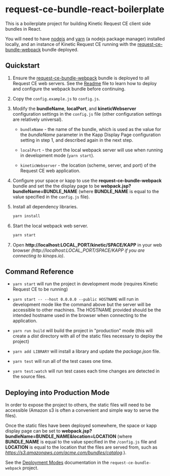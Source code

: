 # request-ce-bundle-react-boilerplate

This is a boilerplate project for building Kinetic Request CE client side bundles in React.

You will need to have [nodejs](https://nodejs.org) and [yarn](https://yarnpkg.com) (a nodejs package manager) installed locally, and an instance of Kinetic Request CE running with the [request-ce-bundle-webpack](https://github.com/KineticCommunity/request-ce-bundle-webpack)
bundle deployed.

## Quickstart

1. Ensure the [request-ce-bundle-webpack](https://github.com/KineticCommunity/request-ce-bundle-webpack) bundle is deployed to all Request CE web servers. See the [Readme](https://github.com/KineticCommunity/request-ce-bundle-webpack) file to learn how to deploy and configure the webpack bundle before continuing.

1. Copy the `config.example.js` to `config.js`.

1. Modify the **bundleName**, **localPort**, and **kineticWebserver**
  configuration settings in the `config.js` file (other configuration settings
  are relatively universal).

    - `bundleName` - the name of the bundle, which is used as the value for the *bundleName* parameter in the Kapp Display Page configuration setting in step 1, and described again in the next step.

    - `localPort` - the port the local webpack server will use when running in development mode (`yarn start`).

    - `kineticWebserver` - the location (scheme, server, and port) of the Request CE web application.

1. Configure your space or kapp to use the **request-ce-bundle-webpack** bundle
  and set the the display page to be **webpack.jsp?bundleName=BUNDLE_NAME**
  (where **BUNDLE_NAME** is equal to the value specified in the `config.js`
  file).

1. Install all dependency libraries.

    ```bash
    yarn install
    ```

1. Start the local webpack web server.

    ```bash
    yarn start
    ```

1. Open **http://localhost:LOCAL_PORT/kinetic/SPACE/KAPP** in your web browser
  *(http://localhost:LOCAL_PORT/SPACE/KAPP if you are connecting to kinops.io)*.

## Command Reference

- `yarn start` will run the project in development mode (requires Kinetic
  Request CE to be running)

- `yarn start -- --host 0.0.0.0 --public HOSTNAME` will run in development mode
  like the command above but the server will be accessible to other machines.
  The HOSTNAME provided should be the intended hostname used in the browser when
  connecting to the application.

- `yarn run build` will build the project in "production" mode (this will create
  a *dist* directory with all of the static files necessary to deploy the
  project)

- `yarn add LIBRARY` will install a library and update the *package.json* file.

- `yarn test` will run all of the test cases one time.

- `yarn test:watch` will run test cases each time changes are detected in the source files.

## Deploying into Production Mode

In order to expose the project to others, the static files will need to be
accessible (Amazon s3 is often a convenient and simple way to serve the files).

Once the static files have been deployed somewhere, the space or kapp display
page can be set to **webpack.jsp?bundleName=BUNDLE_NAME&location=LOCATION**
(where **BUNDLE_NAME** is equal to the value specified in the `/config.js` file
and **LOCATION** is equal to the location that the files are served from, such
as *https://s3.amazonaws.com/acme.com/bundles/catalog*.).

See the [Deployment Modes](https://github.com/KineticCommunity/request-ce-bundle-webpack#deployment-modes) documentation in the `request-ce-bundle-webpack` project.

